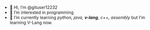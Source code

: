 - 👋 Hi, I’m @gituser12232
- 👀 I’m interested in programming
- 🌱 I’m currently learning _python, java, **v-lang**, c++, assembly_
but I'm learning V-Lang now.
